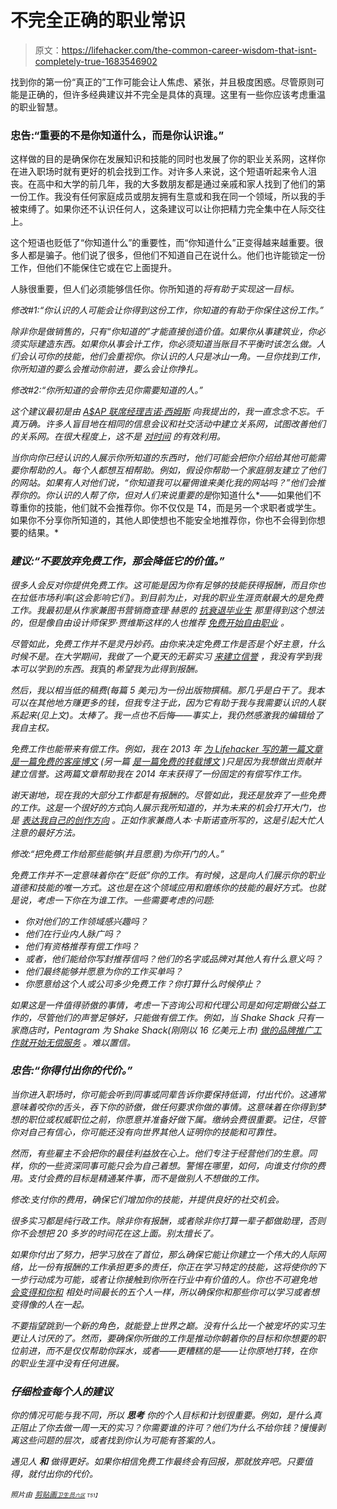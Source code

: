 # 不完全正确的职业常识

> 原文：<https://lifehacker.com/the-common-career-wisdom-that-isnt-completely-true-1683546902>

找到你的第一份“真正的”工作可能会让人焦虑、紧张，并且极度困惑。尽管原则可能是正确的，但许多经典建议并不完全是具体的真理。这里有一些你应该考虑重温的职业智慧。



### 忠告:“重要的不是你知道什么，而是你认识谁。”

这样做的目的是确保你在发展知识和技能的同时也发展了你的职业关系网，这样你在进入职场时就有更好的机会找到工作。对许多人来说，这个短语听起来令人沮丧。在高中和大学的前几年，我的大多数朋友都是通过亲戚和家人找到了他们的第一份工作。我没有任何家庭成员或朋友拥有生意或和我在同一个领域，所以我的手被束缚了。如果你还不认识任何人，这条建议可以让你把精力完全集中在人际交往上。

这个短语也贬低了“你知道什么”的重要性，而“你知道什么”正变得越来越重要。很多人都是骗子。他们说了很多，但他们不知道自己在说什么。他们也许能锁定一份工作，但他们不能保住它或在它上面提升。

人脉很重要，但人们必须能够信任你。你所知道的*将有助于实现这一目标。*

*修改#1:“你认识的人可能会让你得到这份工作，你知道的有助于你保住这份工作。”*

*除非你是做销售的，只有“你知道的”才能直接创造价值。如果你从事建筑业，你必须实际建造东西。如果你从事会计工作，你必须知道当账目不平衡时该怎么做。人们会认可你的技能，他们会重视你。你认识的人只是冰山一角。一旦你找到工作，你所知道的要么会推动你前进，要么会让你挣扎。*

*修改#2:“你所知道的会带你去见你需要知道的人。”*

*这个建议最初是由 [A$AP 联席经理吉诺·西姆斯](http://www.huffingtonpost.ca/herbert-lui/geno-sims_b_5551904.html) 向我提出的，我一直念念不忘。千真万确。许多人盲目地在相同的信息会议和社交活动中建立关系网，试图改善他们的关系网。在很大程度上，这不是 [对时间](https://lifehacker.com/beyond-event-hopping-how-to-step-up-your-professional-1657396328) 的有效利用。*

*当你向你已经认识的人展示你所知道的东西时，他们可能会把你介绍给其他可能需要你帮助的人。每个人都想互相帮助。例如，假设你帮助一个家庭朋友建立了他们的网站。如果有人对他们说，“你知道我可以雇佣谁来美化我的网站吗？”他们会推荐你的。你认识的人帮了你，但对人们来说重要的是*你知道什么*——如果他们不尊重你的技能，他们就不会推荐你。你不仅仅是 T4，而是另一个求职者或学生。如果你不分享你所知道的，其他人即使想也不能安全地推荐你，你也不会得到你想要的结果。*

### *建议:“不要放弃免费工作，那会降低它的价值。”*

*很多人会反对你提供免费工作。这可能是因为你有足够的技能获得报酬，而且你也在拉低市场利率(这会影响它们)。到目前为止，对我的职业生涯贡献最大的是免费工作。我最初是从作家兼图书营销商查理·赫恩的 [抗衰退毕业生](http://charliehoehn.com/wp-content/uploads/2013/12/Recession-Proof-Graduate-by-Charlie-Hoehn2.pdf) 那里得到这个想法的，但是像自由设计师保罗·贾维斯这样的人也推荐 [免费开始自由职业](https://lifehacker.com/an-experienced-freelancers-guide-to-finding-clients-1610357303) 。*

*尽管如此，免费工作并不是灵丹妙药。由你来决定免费工作是否是个好主意，什么时候不是。在大学期间，我做了一个夏天的无薪实习 [来建立信誉](http://lifehacker.com/how-do-i-get-a-job-when-i-have-no-relevant-experience-5720706) ，我没有学到我本可以学到的东西。我*真的*希望我为此得到报酬。*

*然后，我以相当低的稿费(每篇 5 美元)为一份出版物撰稿。那几乎是白干了。我本可以在其他地方赚更多的钱，但我专注于此，因为它有助于我与我需要认识的人联系起来(见上文)。太棒了。我一点也不后悔——事实上，我仍然感激我的编辑给了我自主权。*

*免费工作也能带来有偿工作。例如，我在 2013 年 [为 Lifehacker 写的第一篇文章是一篇免费的客座博文](http://lifehacker.com/how-your-brain-perceives-time-and-how-to-use-it-to-you-511184192) (另一篇 [是一篇免费的转载博文](http://lifehacker.com/why-you-should-seek-quiet-every-day-1498555564) )只是因为我想做出贡献并建立信誉。这两篇文章帮助我在 2014 年末获得了一份固定的有偿写作工作。*

*谢天谢地，现在我的大部分工作都是有报酬的。尽管如此，我还是放弃了一些免费的工作。这是一个很好的方式*向*人展示我所知道的，并为未来的机会打开大门，也是 [表达我自己的创作方向](https://lifehacker.com/freelancers-work-for-full-price-or-free-never-cheap-5567336) 。正如作家兼商人本·卡斯诺查所写的，这是引起大忙人注意的最好方法。*

*修改:“把免费工作给那些能够(并且愿意)为你开门的人。”*

*免费工作并不一定意味着你在“贬低”你的工作。有时候，这是向人们展示你的职业道德和技能的唯一方式。这也是在这个领域应用和磨练你的技能的最好方式。也就是说，考虑一下你在为谁工作。一些需要考虑的问题:*

*   *你对他们的工作领域感兴趣吗？*
*   *他们在行业内人脉广吗？*
*   *他们有资格推荐有偿工作吗？*
*   *或者，他们能给你写封推荐信吗？他们的名字或品牌对其他人有什么意义吗？*
*   *他们最终能够并愿意为你的工作买单吗？*
*   *你愿意给这个人或公司多少免费工作？你打算什么时候停止？*

*如果这是一件值得骄傲的事情，考虑一下咨询公司和代理公司是如何定期做公益工作的，尽管他们的声誉足够好，只能做有偿工作。例如，当 Shake Shack 只有一家商店时，Pentagram 为 Shake Shack(刚刚以 16 亿美元上市) [做的品牌推广工作就开始无偿服务](http://www.fastcodesign.com/3041777/the-untold-story-of-shake-shacks-16-billion-branding) 。难以置信。*

### *忠告:“你得付出你的代价。”*

*当你进入职场时，你可能会听到同事或同辈告诉你要保持低调，付出代价。这通常意味着咬你的舌头，吞下你的骄傲，做任何要求你做的事情。这意味着在你得到梦想的职位或权威职位之前，你愿意并准备好做下属。缴纳会费很重要。记住，尽管你对自己有信心，你可能还没有向世界其他人证明你的技能和可靠性。*

*然而，有些雇主不会把你的最佳利益放在心上。他们专注于经营他们的生意。同样，你的一些资深同事可能只会为自己着想。警惕在哪里，如何，向谁支付你的费用。支付会费的目标是精通某件事，而不是做别人不想做的工作。*

*修改:支付你的费用，确保它们增加你的技能，并提供良好的社交机会。*

*很多实习都是纯行政工作。除非你有报酬，或者除非你打算一辈子都做助理，否则你不会想把 20 多岁的时间花在这上面。别太擅长了。*

*如果你付出了努力，把学习放在了首位，那么确保它能让你建立一个伟大的人际网络，比一份有报酬的工作承担更多的责任，你正在学习特定的技能，这将使你的下一步行动成为可能，或者让你接触到你所在行业中有价值的人。你也不可避免地 [会变得和你和](https://lifehacker.com/how-the-people-around-you-affect-personal-success-5926309) 相处时间最长的五个人一样，所以确保你和那些你可以学习或者想变得像的人在一起。*

*不要指望跳到一个新的角色，就能登上世界之巅。没有什么比一个被宠坏的实习生更让人讨厌的了。然而，要确保你所做的工作是推动你朝着你的目标和你想要的职位前进，而不是仅仅帮助你踩水，或者——更糟糕的是——让你原地打转，在你的职业生涯中没有任何进展。*

### *仔细检查每个人的建议*

*你的情况可能与我不同，所以 ***思考*** 你的个人目标和计划很重要。例如，是什么真正阻止了你去做一周一天的实习？你需要谁的许可？他们为什么不给你钱？慢慢剥离这些问题的层次，或者找到你认为可能有答案的人。*

*遇见人 ***和*** 做得更好。如果你相信免费工作最终会有回报，那就放弃吧。只要值得，就付出你的代价。*

**<small>照片由</small>* [*<small>剪贴画</small>*](http://www.shutterstock.com/pic-89151418/stock-vector-fortune-teller-retro-clipart-illustration.html?src=THl2jzyMb7MG5P7vYkPlLA-2-53&ws=1)*<small></small>*<small>[*<small>卫生员</small>*](https://www.flickr.com/photos/hygienematters/6165064283)*<small></small>*<small>[*<small>六区</small>*](https://www.flickr.com/photos/europedistrict/4594968855) *<small>T51】</small>*</small></small>*

*<small><small><small></small></small></small>*